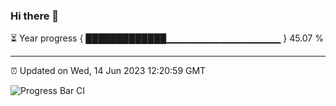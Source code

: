 ### Hi there 👋

⏳ Year progress { █████████████▁▁▁▁▁▁▁▁▁▁▁▁▁▁▁▁▁ } 45.07 %

---

⏰ Updated on Wed, 14 Jun 2023 12:20:59 GMT

![Progress Bar CI](https://github.com/liununu/liununu/workflows/Progress%20Bar%20CI/badge.svg)
